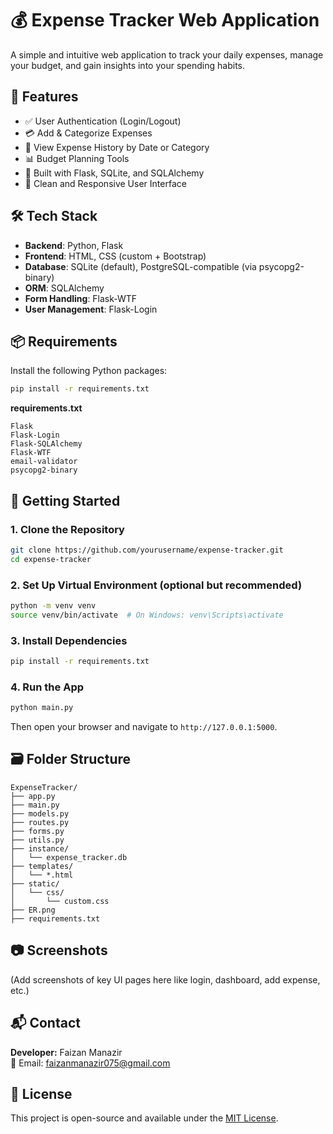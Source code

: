 # 💰 Expense Tracker Web Application

A simple and intuitive web application to track your daily expenses, manage your budget, and gain insights into your spending habits.

## 📝 Features

- ✅ User Authentication (Login/Logout)
- 💳 Add & Categorize Expenses
- 📅 View Expense History by Date or Category
- 📊 Budget Planning Tools
- 🧱 Built with Flask, SQLite, and SQLAlchemy
- 🎨 Clean and Responsive User Interface

## 🛠️ Tech Stack

- **Backend**: Python, Flask
- **Frontend**: HTML, CSS (custom + Bootstrap)
- **Database**: SQLite (default), PostgreSQL-compatible (via psycopg2-binary)
- **ORM**: SQLAlchemy
- **Form Handling**: Flask-WTF
- **User Management**: Flask-Login

## 📦 Requirements

Install the following Python packages:

```bash
pip install -r requirements.txt
```

**requirements.txt**
```
Flask
Flask-Login
Flask-SQLAlchemy
Flask-WTF
email-validator
psycopg2-binary
```

## 🚀 Getting Started

### 1. Clone the Repository
```bash
git clone https://github.com/yourusername/expense-tracker.git
cd expense-tracker
```

### 2. Set Up Virtual Environment (optional but recommended)
```bash
python -m venv venv
source venv/bin/activate  # On Windows: venv\Scripts\activate
```

### 3. Install Dependencies
```bash
pip install -r requirements.txt
```

### 4. Run the App
```bash
python main.py
```

Then open your browser and navigate to `http://127.0.0.1:5000`.

## 🗃️ Folder Structure

```
ExpenseTracker/
├── app.py
├── main.py
├── models.py
├── routes.py
├── forms.py
├── utils.py
├── instance/
│   └── expense_tracker.db
├── templates/
│   └── *.html
├── static/
│   └── css/
│       └── custom.css
├── ER.png
├── requirements.txt
```

## 📷 Screenshots

(Add screenshots of key UI pages here like login, dashboard, add expense, etc.)

## 📬 Contact

**Developer:** Faizan Manazir  
📧 Email: faizanmanazir075@gmail.com

## 📄 License

This project is open-source and available under the [MIT License](LICENSE).
